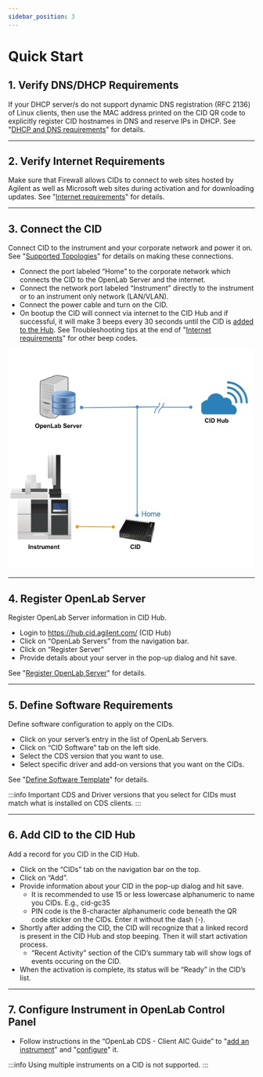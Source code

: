 ```yaml
---
sidebar_position: 3
---
```


# Quick Start

## 1. Verify DNS/DHCP Requirements
If your DHCP server/s do not support dynamic DNS registration (RFC 2136) of Linux clients, then use the MAC address printed on the CID QR code to explicitly register CID hostnames in DNS and reserve IPs in DHCP. See "[DHCP and DNS requirements](system-requirements#dhcp-and-dns-requirements)" for details.

---

## 2. Verify Internet Requirements
Make sure that Firewall allows CIDs to connect to web sites hosted by Agilent as well as Microsoft web sites during activation and for downloading updates. See "[Internet requirements](system-requirements#internet-requirements)" for details.

---

## 3. Connect the CID
Connect CID to the instrument and your corporate network and power it on. See "[Supported Topologies](system-requirements#supported-topologies)" for details on making these connections.

- Connect the port labeled “Home” to the corporate network which connects the CID to the OpenLab Server and the internet.
- Connect the network port labeled “Instrument” directly to the instrument or to an instrument only network (LAN/VLAN).
-	Connect the power cable and turn on the CID.
-	On bootup the CID will connect via internet to the CID Hub and if successful, it will make 3 beeps every 30 seconds until the CID is [added to the Hub](#6-add-cid-to-the-cid-hub). See Troubleshooting tips at the end of "[Internet requirements](system-requirements#internet-requirements)" for other beep codes.

![CID layout](./img/layout-1.jpg)

---

## 4. Register OpenLab Server
Register OpenLab Server information in CID Hub.
- Login to https://hub.cid.agilent.com/ (CID Hub)
- Click on “OpenLab Servers” from the navigation bar.
- Click on “Register Server”
- Provide details about your server in the pop-up dialog and hit save.

See "[Register OpenLab Server](howto/register-a-server)" for details.

---

## 5. Define Software Requirements
Define software configuration to apply on the CIDs.
- Click on your server’s entry in the list of OpenLab Servers.
- Click on “CID Software” tab on the left side.
- Select the CDS version that you want to use.
- Select specific driver and add-on versions that you want on the CIDs.

See "[Define Software Template](howto/define-software-template)" for details.


:::info Important
CDS and Driver versions that you select for CIDs must match what is installed on CDS clients.
:::

---

## 6. Add CID to the CID Hub
Add a record for you CID in the CID Hub.
- Click on the “CIDs” tab on the navigation bar on the top.
- Click on “Add”.
- Provide information about your CID in the pop-up dialog and hit save.
  - It is recommended to use 15 or less lowercase alphanumeric to name you CIDs. E.g., cid-gc35
  - PIN code is the 8-character alphanumeric code beneath the QR code sticker on the CIDs. Enter it without the dash (-).
- Shortly after adding the CID, the CID will recognize that a linked record is present in the CID Hub and stop beeping. Then it will start activation process. 
  - “Recent Activity” section of the CID’s summary tab will show logs of events occuring on the CID.
-	When the activation is complete, its status will be “Ready” in the CID’s list.

---

## 7. Configure Instrument in OpenLab Control Panel
- Follow instructions in the “OpenLab CDS - Client AIC Guide” to "[add an instrument](https://openlab.help.agilent.com/en/index.htm#t=mergedProjects%2FControlPanel%2FAddInstrument.htm)" and "[configure](https://openlab.help.agilent.com/en/index.htm#t=mergedProjects%2FControlPanel%2FConfigure_instrument.htm)" it.

:::info
Using multiple instruments on a CID is not supported.
:::
